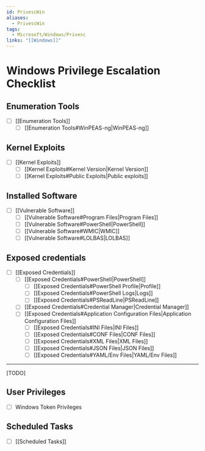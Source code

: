```yaml
---
id: PrivescWin
aliases:
  - PrivescWin
tags:
  - Microsoft/Windows/Privesc
links: "[[Windows]]"
---
```


# Windows Privilege Escalation Checklist

## Enumeration Tools

- [ ] [[Enumeration Tools]]
    - [ ] [[Enumeration Tools#WinPEAS-ng|WinPEAS-ng]]

## Kernel Exploits

- [ ] [[Kernel Exploits]]
    - [ ] [[Kernel Exploits#Kernel Version|Kernel Version]]
    - [ ] [[Kernel Exploits#Public Exploits|Public exploits]]

## Installed Software

- [ ] [[Vulnerable Software]]
    - [ ] [[Vulnerable Software#Program Files|Program Files]]
    - [ ] [[Vulnerable Software#PowerShell|PowerShell]]
    - [ ] [[Vulnerable Software#WMIC|WMIC]]
    - [ ] [[Vulnerable Software#LOLBAS|LOLBAS]]

## Exposed credentials

- [ ] [[Exposed Credentials]]
    - [ ] [[Exposed Credentials#PowerShell|PowerShell]]
        - [ ] [[Exposed Credentials#PowerShell Profile|Profile]]
        - [ ] [[Exposed Credentials#PowerShell Logs|Logs]]
        - [ ] [[Exposed Credentials#PSReadLine|PSReadLine]]
    - [ ] [[Exposed Credentials#Credential Manager|Credential Manager]]
    - [ ] [[Exposed Credentials#Application Configuration Files|Application Configuration Files]]
        - [ ] [[Exposed Credentials#INI Files|INI Files]]
        - [ ] [[Exposed Credentials#CONF Files|CONF Files]]
        - [ ] [[Exposed Credentials#XML Files|XML Files]]
        - [ ] [[Exposed Credentials#JSON Files|JSON Files]]
        - [ ] [[Exposed Credentials#YAML/Env Files|YAML/Env Files]]

___

[TODO]

## User Privileges

- [ ] Windows Token Privileges

## Scheduled Tasks

- [ ] [[Scheduled Tasks]]

